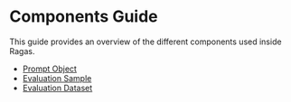 # Components Guide

This guide provides an overview of the different components used inside Ragas.

- [Prompt Object](prompt.md)
- [Evaluation Sample](eval_sample.md)
- [Evaluation Dataset](eval_dataset.md)
